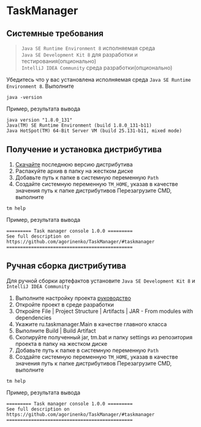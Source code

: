 # TaskManager
## Системные требования
>`Java SE Runtime Environment 8` исполняемая среда  
>`Java SE Development Kit 8` для разработки и тестирования(опционально)  
>`IntelliJ IDEA Community` среда разработки(опционально)

Убедитесь что у вас установлена исполняемая среда `Java SE Runtime Environment 8`. Выполните
```
java -version
```
Пример, результата вывода 
```
java version "1.8.0_131"
Java(TM) SE Runtime Environment (build 1.8.0_131-b11)
Java HotSpot(TM) 64-Bit Server VM (build 25.131-b11, mixed mode)
```
## Получение и установка дистрибутива
1. [Скачайте](./distr/tm_distr.zip) последнюю версию дистрибутива
2. Распакуйте архив в папку на жестком диске
3. Добавьте путь к папке в системную переменную `Path`
4. Создайте системную переменную `TM_HOME`, указав в качестве значения путь к папке дистрибутивов
Перезагрузите CMD, выполните
```
tm help
```
Пример, результата вывода 
```
========= Task manager console 1.0.0 =========
See full description on
https://github.com/agorinenko/TaskManager/#taskmanager
==============================================
```
## Ручная сборка дистрибутива
Для ручной сборки артефактов установите `Java SE Development Kit 8` и `IntelliJ IDEA Community`  
1. Выполните настройку проекта [руководство](DEV.md)
2. Откройте проект в среде разработки
3. Откройте File | Project Structure | Artifacts | JAR - From modules with dependencies
4. Укажите ru.taskmanager.Main в качестве главного класса
5. Выполните Build | Build Artifact
6. Скопируйте полученный jar, tm.bat и папку settings из репозитория проекта в папку на жестком диске
7. Добавьте путь к папке в системную переменную `Path`
8. Создайте системную переменную `TM_HOME`, указав в качестве значения путь к папке дистрибутивов
Перезагрузите CMD, выполните
```
tm help
```
Пример, результата вывода 
```
========= Task manager console 1.0.0 =========
See full description on
https://github.com/agorinenko/TaskManager/#taskmanager
==============================================
```